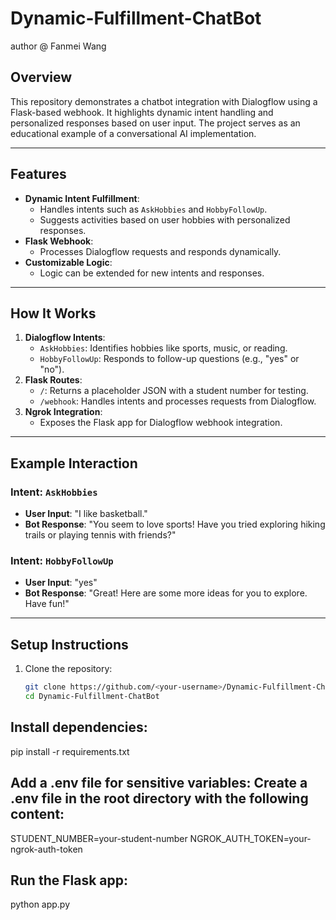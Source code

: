 # Dynamic-Fulfillment-ChatBot
author @ Fanmei Wang

## Overview
This repository demonstrates a chatbot integration with Dialogflow using a Flask-based webhook. It highlights dynamic intent handling and personalized responses based on user input. The project serves as an educational example of a conversational AI implementation.

---

## Features
- **Dynamic Intent Fulfillment**:
  - Handles intents such as `AskHobbies` and `HobbyFollowUp`.
  - Suggests activities based on user hobbies with personalized responses.
- **Flask Webhook**:
  - Processes Dialogflow requests and responds dynamically.
- **Customizable Logic**:
  - Logic can be extended for new intents and responses.

---

## How It Works
1. **Dialogflow Intents**:
   - `AskHobbies`: Identifies hobbies like sports, music, or reading.
   - `HobbyFollowUp`: Responds to follow-up questions (e.g., "yes" or "no").
2. **Flask Routes**:
   - `/`: Returns a placeholder JSON with a student number for testing.
   - `/webhook`: Handles intents and processes requests from Dialogflow.
3. **Ngrok Integration**:
   - Exposes the Flask app for Dialogflow webhook integration.

---

## Example Interaction
### Intent: `AskHobbies`
- **User Input**: "I like basketball."
- **Bot Response**: "You seem to love sports! Have you tried exploring hiking trails or playing tennis with friends?"

### Intent: `HobbyFollowUp`
- **User Input**: "yes"
- **Bot Response**: "Great! Here are some more ideas for you to explore. Have fun!"

---

## Setup Instructions
1. Clone the repository:
   ```bash
   git clone https://github.com/<your-username>/Dynamic-Fulfillment-ChatBot.git
   cd Dynamic-Fulfillment-ChatBot

## Install dependencies:
pip install -r requirements.txt


## Add a .env file for sensitive variables: Create a .env file in the root directory with the following content:
STUDENT_NUMBER=your-student-number
NGROK_AUTH_TOKEN=your-ngrok-auth-token

## Run the Flask app:
python app.py


